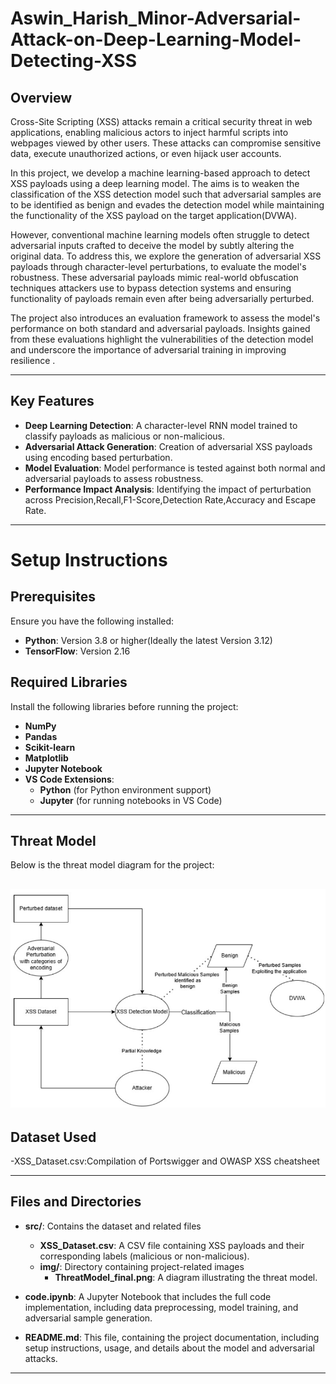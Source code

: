 # Aswin_Harish_Minor-Adversarial-Attack-on-Deep-Learning-Model-Detecting-XSS
## **Overview**  
Cross-Site Scripting (XSS) attacks remain a critical security threat in web applications, enabling malicious actors to inject harmful scripts into webpages viewed by other users. These attacks can compromise sensitive data, execute unauthorized actions, or even hijack user accounts.

In this project, we develop a machine learning-based approach to detect XSS payloads using a deep learning model. The aims is to weaken the classification of the XSS detection model such that adversarial samples are to be identified as benign and evades the detection model while maintaining the functionality of the XSS payload on the target application(DVWA).

However, conventional machine learning models often struggle to detect adversarial inputs crafted to deceive the model by subtly altering the original data. To address this, we explore the generation of adversarial XSS payloads through character-level perturbations, to evaluate the model's robustness. These adversarial payloads mimic real-world obfuscation techniques attackers use to bypass detection systems and ensuring functionality of payloads remain even after being adversarially perturbed.

The project also introduces an evaluation framework to assess the model's performance on both standard and adversarial payloads. Insights gained from these evaluations highlight the vulnerabilities of the detection model and underscore the importance of adversarial training in improving resilience .

-----
## **Key Features**  
- **Deep Learning Detection**: A character-level RNN model trained to classify payloads as malicious or non-malicious.
- **Adversarial Attack Generation**: Creation of adversarial XSS payloads using encoding based perturbation.
- **Model Evaluation**: Model performance is tested against both normal and adversarial payloads to assess robustness.
- **Performance Impact Analysis**: Identifying the impact of perturbation across Precision,Recall,F1-Score,Detection Rate,Accuracy and Escape Rate.

------
# **Setup Instructions**
## Prerequisites
Ensure you have the following installed:

- **Python**: Version 3.8 or higher(Ideally the latest Version 3.12)
- **TensorFlow**: Version 2.16 
## Required Libraries

Install the following libraries before running the project:

- **NumPy**  
- **Pandas**  
- **Scikit-learn**  
- **Matplotlib**  
- **Jupyter Notebook**  
- **VS Code Extensions**:
  - **Python** (for Python environment support)  
  - **Jupyter** (for running notebooks in VS Code)
--------
## Threat Model

Below is the threat model diagram for the project:

![Threat Model](/src/img/ThreatModel_final.jpg)
--------
## Dataset Used
-XSS_Dataset.csv:Compilation of Portswigger and OWASP XSS cheatsheet 

--------
## Files and Directories

- **src/**: Contains the dataset and related files
  - **XSS_Dataset.csv**: A CSV file containing XSS payloads and their corresponding labels (malicious or non-malicious).
  - **img/**: Directory containing project-related images
    - **ThreatModel_final.png**: A diagram illustrating the threat model.

- **code.ipynb**: A Jupyter Notebook that includes the full code implementation, including data preprocessing, model training, and adversarial sample generation.

- **README.md**: This file, containing the project documentation, including setup instructions, usage, and details about the model and adversarial attacks.

-------
